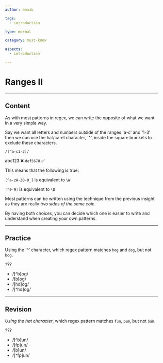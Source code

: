 ```yaml
---
author: emmab

tags:
  - introduction

type: normal

category: must-know

aspects:
  - introduction

---
```


# Ranges II

---
## Content

As with most patterns in regex, we can write the opposite of what we want in a very simple way.

Say we want all letters and numbers outside of the ranges 'a-c' and '1-3' then we can use the hat/caret character, '^', inside the square brackets to exclude these characters.

```
/[^a-c1-3]/
```

abc123 ❌
`def5678` ✅

This means that the following is true:

`[^a-zA-Z0-9_]` is equivalent to `\W`

`[^0-9]` is equivalent to `\D`

Most patterns can be written using the technique from the previous insight as they are really *two sides of the same coin*. 

By having both choices, you can decide which one is easier to write and understand when creating your own patterns.

---
## Practice

Using the '^' character, which regex pattern matches `hog` and `dog`, but not `bog`.

???

* /[^b]og/
* /[b]og/
* /[hd]og/
* /[^hd]og/

---
## Revision

*Using the hat character*, which regex pattern matches `fun`, `pun`, but not `bun`.

???

* /[^b]un/
* /[fp]un/
* /[b]un/
* /[^fp]un/
